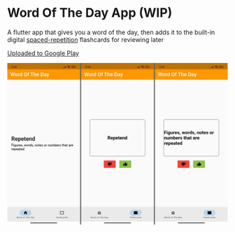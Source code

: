 # Word Of The Day App (WIP)

A flutter app that gives you a word of the day, then adds it to the built-in digital [spaced-repetition](https://www.youtube.com/watch?v=-uMMRjrzPmE) flashcards for reviewing later

[Uploaded to Google Play](https://play.google.com/store/apps/details?id=com.app.word_of_the_day)

![App Screenshots](assets/screenshotsForGithub.png)
